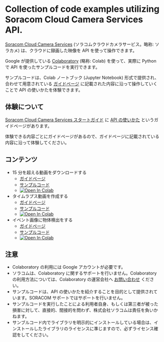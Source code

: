 # Collection of code examples utilizing Soracom Cloud Camera Services API.

[Soracom Cloud Camera Services](https://soracom.jp/sora_cam/) (ソラコムクラウドカメラサービス。略称: ソラカメ) は、クラウドに録画した映像を API を使って操作できます。

Google が提供している [Colaboratory](https://colab.research.google.com/) (略称: Colab) を使って、実際に Python で API を使ったサンプルコードを実行できます。

サンプルコードは、Colab ノートブック (Jupyter Notebook) 形式で提供され、合わせて用意されている [ガイドページ](https://users.soracom.io/ja-jp/guides/soracom-cloud-camera-services/about-api-examples/) に記載された内容に沿って操作していくことで API の使いかたを体験できます。

## 体験について

[Soracom Cloud Camera Services スタートガイド](https://users.soracom.io/ja-jp/guides/soracom-cloud-camera-services/) に [API の使いかた](https://users.soracom.io/ja-jp/guides/soracom-cloud-camera-services/about-api-examples/) というガイドページがあります。

体験できる内容ごとにガイドページがあるので、ガイドページに記載されている内容に沿って体験してください。

## コンテンツ

 - 15 分を超える動画をダウンロードする
 	-  [ガイドページ](https://users.soracom.io/ja-jp/guides/soracom-cloud-camera-services/api-examples-download-videos-longer-than-limits/)
	-  [サンプルコード](https://github.com/soracom-labs/sora-cam-api-examples/tree/main/download-videos-longer-than-limits/)
	- [![Open In Colab](https://colab.research.google.com/assets/colab-badge.svg)](https://colab.research.google.com/github/soracom-labs/sora-cam-api-examples/blob/master/download-videos-longer-than-limits/api-examples-download-videos-longer-than-limits.ipynb)
- タイムラプス動画を作成する
 	-  [ガイドページ](https://users.soracom.io/ja-jp/guides/soracom-cloud-camera-services/api-examples-creating-time-lapse-video/)
	-  [サンプルコード](https://github.com/soracom-labs/sora-cam-api-examples/tree/main/creating-time-lapse-video/)
	- [![Open In Colab](https://colab.research.google.com/assets/colab-badge.svg)](https://colab.research.google.com/github/soracom-labs/sora-cam-api-examples/blob/master/creating-time-lapse-video/api-examples-creating-time-lapse-video.ipynb)
- イベント画像に物体検出をする
	-  [ガイドページ](https://users.soracom.io/ja-jp/guides/soracom-cloud-camera-services/api-examples-object-detection-with-event-image/)
	-  [サンプルコード](https://github.com/soracom-labs/sora-cam-api-examples/tree/main/object-detection-with-event-image/)
	- [![Open In Colab](https://colab.research.google.com/assets/colab-badge.svg)](https://colab.research.google.com/github/soracom-labs/sora-cam-api-examples/blob/master/object-detection-with-event-image/api-examples-object-detection-with-event-image.ipynb)

## 注意

- Colaboratory の利用には Google アカウントが必要です。
- ソラコムは、Colaboratory に関するサポートを行いません。Colaboratory の利用方法については、Colaboratory の運営会社へ [お問い合わせ](https://research.google.com/colaboratory/faq.html) ください。
- サンプルコードは、API の使いかたを紹介することを目的として提供されています。SORACOM サポートではサポートを行いません。
- サンプルコードを実行したことによる利用者自身、もしくは第三者が被った損害に対して、直接的、間接的を問わず、株式会社ソラコムは責任を負いかねます。
- サンブルコード内でライブラリを明示的にインストールしている場合は、インストールしたライブラリのライセンスに準じますので、必ずライセンス確認をしてください。